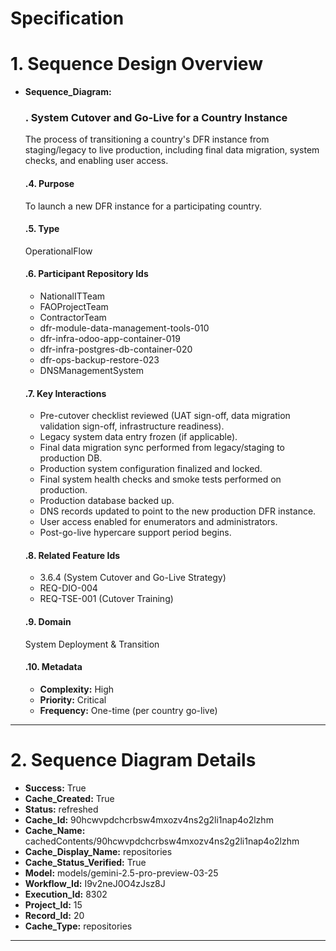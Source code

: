 # Specification

# 1. Sequence Design Overview

- **Sequence_Diagram:**
  ### . System Cutover and Go-Live for a Country Instance
  The process of transitioning a country's DFR instance from staging/legacy to live production, including final data migration, system checks, and enabling user access.

  #### .4. Purpose
  To launch a new DFR instance for a participating country.

  #### .5. Type
  OperationalFlow

  #### .6. Participant Repository Ids
  
  - NationalITTeam
  - FAOProjectTeam
  - ContractorTeam
  - dfr-module-data-management-tools-010
  - dfr-infra-odoo-app-container-019
  - dfr-infra-postgres-db-container-020
  - dfr-ops-backup-restore-023
  - DNSManagementSystem
  
  #### .7. Key Interactions
  
  - Pre-cutover checklist reviewed (UAT sign-off, data migration validation sign-off, infrastructure readiness).
  - Legacy system data entry frozen (if applicable).
  - Final data migration sync performed from legacy/staging to production DB.
  - Production system configuration finalized and locked.
  - Final system health checks and smoke tests performed on production.
  - Production database backed up.
  - DNS records updated to point to the new production DFR instance.
  - User access enabled for enumerators and administrators.
  - Post-go-live hypercare support period begins.
  
  #### .8. Related Feature Ids
  
  - 3.6.4 (System Cutover and Go-Live Strategy)
  - REQ-DIO-004
  - REQ-TSE-001 (Cutover Training)
  
  #### .9. Domain
  System Deployment & Transition

  #### .10. Metadata
  
  - **Complexity:** High
  - **Priority:** Critical
  - **Frequency:** One-time (per country go-live)
  


---

# 2. Sequence Diagram Details

- **Success:** True
- **Cache_Created:** True
- **Status:** refreshed
- **Cache_Id:** 90hcwvpdchcrbsw4mxozv4ns2g2li1nap4o2lzhm
- **Cache_Name:** cachedContents/90hcwvpdchcrbsw4mxozv4ns2g2li1nap4o2lzhm
- **Cache_Display_Name:** repositories
- **Cache_Status_Verified:** True
- **Model:** models/gemini-2.5-pro-preview-03-25
- **Workflow_Id:** I9v2neJ0O4zJsz8J
- **Execution_Id:** 8302
- **Project_Id:** 15
- **Record_Id:** 20
- **Cache_Type:** repositories


---

